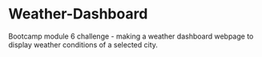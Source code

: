 # Weather-Dashboard
Bootcamp module 6 challenge - making a weather dashboard webpage to display weather conditions of a selected city.

